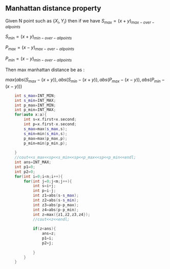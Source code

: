 ## **Manhattan distance property**

Given N point such as $\{X_{i},Y_{i}\}$ then if we have 
$S_{max}= (x+y)_{max-over-allpoints}$ 

$S_{min}= (x+y)_{min-over-allpoints}$ 

$P_{max}= (x-y)_{max-over-allpoints}$ 

$P_{min}= (x-y)_{min-over-allpoints}$ 

Then max manhattan distance be as :

$max(abs(S_{max}-(x+y)),abs(S_{min}-(x+y)),abs(P_{max}-(x-y)),abs(P_{min}-(x-y)))$


```c++
    int s_max=INT_MIN;
    int s_min=INT_MAX;
    int p_max=INT_MIN;
    int p_min=INT_MAX;
    for(auto x:a){
        int s=x.first+x.second;
        int p=x.first-x.second;
        s_max=max(s_max,s);
        s_min=min(s_min,s);
        p_max=max(p_max,p);
        p_min=min(p_min,p);
 
    }
    //cout<<s_max<<sp<<s_min<<sp<<p_max<<sp<<p_min<<endl;
    int ans=INT_MAX;
    int p1=0;
    int p2=0;
    for(int i=0;i<n;i++){
        for(int j=0;j<m;j++){
            int s=i+j;
            int p=i-j;
            int z1=abs(s-s_max);
            int z2=abs(s-s_min);
            int z3=abs(p-p_max);
            int z4=abs(p-p_min);
            int z=max({z1,z2,z3,z4});
            //cout<<z<<endl;
 
            if(z<ans){
                ans=z;
                p1=i;
                p2=j;
 
            }
        }
    }


```




<script type="text/javascript" src="http://cdn.mathjax.org/mathjax/latest/MathJax.js?config=TeX-AMS-MML_HTMLorMML"></script>
<script type="text/x-mathjax-config">
    MathJax.Hub.Config({ tex2jax: {inlineMath: [['$', '$']]}, messageStyle: "none" });
</script>